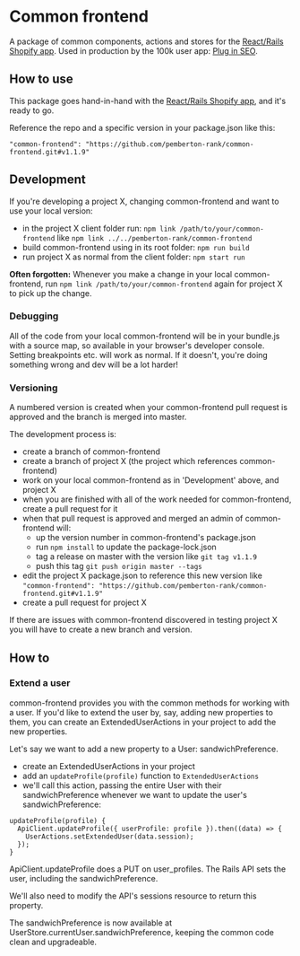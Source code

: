 # Common frontend

A package of common components, actions and stores for the [React/Rails Shopify app](https://github.com/pemberton-rank/react-shopify-app). Used in production by the 100k user app: [Plug in SEO](https://apps.shopify.com/plug-in-seo).

## How to use ##

This package goes hand-in-hand with the [React/Rails Shopify app](https://github.com/pemberton-rank/react-shopify-app), and it's ready to go.

Reference the repo and a specific version in your package.json like this:

``` "common-frontend": "https://github.com/pemberton-rank/common-frontend.git#v1.1.9" ```

## Development ##

If you're developing a project X, changing common-frontend and want to use your local version:

* in the project X client folder run: ```npm link /path/to/your/common-frontend``` like ```npm link ../../pemberton-rank/common-frontend```
* build common-frontend using in its root folder: ```npm run build```
* run project X as normal from the client folder: ```npm start run```

**Often forgotten:** Whenever you make a change in your local common-frontend, run ```npm link /path/to/your/common-frontend``` again for project X to pick up the change.

### Debugging ###

All of the code from your local common-frontend will be in your bundle.js with a source map, so available in your browser's developer console. Setting breakpoints etc. will work as normal. If it doesn't, you're doing something wrong and dev will be a lot harder!

### Versioning ###

A numbered version is created when your common-frontend pull request is approved and the branch is merged into master.

The development process is:

* create a branch of common-frontend
* create a branch of project X (the project which references common-frontend)
* work on your local common-frontend as in 'Development' above, and project X
* when you are finished with all of the work needed for common-frontend, create a pull request for it
* when that pull request is approved and merged an admin of common-frontend will:
  * up the version number in common-frontend's package.json
  * run ```npm install``` to update the package-lock.json
  * tag a release on master with the version like ```git tag v1.1.9```
  * push this tag ```git push origin master --tags```
* edit the project X package.json to reference this new version like ``` "common-frontend": "https://github.com/pemberton-rank/common-frontend.git#v1.1.9" ```
* create a pull request for project X

If there are issues with common-frontend discovered in testing project X you will have to create a new branch and version.

## How to ##

### Extend a user ###

common-frontend provides you with the common methods for working with a user. If you'd like to extend the user by, say, adding new properties to them, you can create an ExtendedUserActions in your project to add the new properties.

Let's say we want to add a new property to a User: sandwichPreference.

* create an ExtendedUserActions in your project
* add an ```updateProfile(profile)``` function to ```ExtendedUserActions```
* we'll call this action, passing the entire User with their sandwichPreference whenever we want to update the user's sandwichPreference:

```
updateProfile(profile) {
  ApiClient.updateProfile({ userProfile: profile }).then((data) => {
    UserActions.setExtendedUser(data.session);
  });
}
```

ApiClient.updateProfile does a PUT on user_profiles. The Rails API sets the user, including the sandwichPreference.

We'll also need to modify the API's sessions resource to return this property.

The sandwichPreference is now available at UserStore.currentUser.sandwichPreference, keeping the common code clean and upgradeable.

